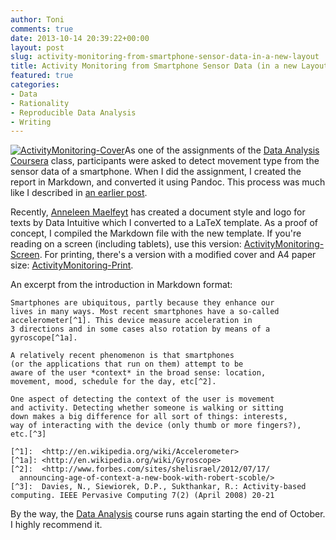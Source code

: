 ```yaml
---
author: Toni
comments: true
date: 2013-10-14 20:39:22+00:00
layout: post
slug: activity-monitoring-from-smartphone-sensor-data-in-a-new-layout
title: Activity Monitoring from Smartphone Sensor Data (in a new Layout)
featured: true
categories:
- Data
- Rationality
- Reproducible Data Analysis
- Writing
---
```


[![ActivityMonitoring-Cover](http://www.data-intuitive.com/wp-content/uploads/2013/10/ActivityMonitoring-Cover-231x300.png)](http://www.data-intuitive.com/wp-content/uploads/2013/10/ActivityMonitoring-Screen.pdf)As one of the assignments of the [Data Analysis Coursera](https://www.coursera.org/course/dataanalysis) class, participants were asked to detect movement type from the sensor data of a smartphone. When I did the assignment, I created the report in Markdown, and converted it using Pandoc. This process was much like I described in [an earlier post](http://www.data-intuitive.com/2013/06/writing-workflow-markdown-pandoc-latex-and-the-likes/).

Recently, [Anneleen Maelfeyt](http://www.anneleenmaelfeyt.be/) has created a document style and logo for texts by Data Intuitive which I converted to a LaTeX template. As a proof of concept, I compiled the Markdown file with the new template. If you're reading on a screen (including tablets), use this version: [ActivityMonitoring-Screen](http://www.data-intuitive.com/wp-content/uploads/2013/10/ActivityMonitoring-Screen.pdf). For printing, there's a version with a modified cover and A4 paper size: [ActivityMonitoring-Print](http://www.data-intuitive.com/wp-content/uploads/2013/10/ActivityMonitoring-Print.pdf).

An excerpt from the introduction in Markdown format:

```
Smartphones are ubiquitous, partly because they enhance our 
lives in many ways. Most recent smartphones have a so-called 
accelerometer[^1]. This device measure acceleration in 
3 directions and in some cases also rotation by means of a 
gyroscope[^1a].

A relatively recent phenomenon is that smartphones 
(or the applications that run on them) attempt to be 
aware of the user *context* in the broad sense: location, 
movement, mood, schedule for the day, etc[^2].

One aspect of detecting the context of the user is movement 
and activity. Detecting whether someone is walking or sitting 
down makes a big difference for all sort of things: interests, 
way of interacting with the device (only thumb or more fingers?),
etc.[^3]

[^1]:  <http://en.wikipedia.org/wiki/Accelerometer>
[^1a]: <http://en.wikipedia.org/wiki/Gyroscope>
[^2]:  <http://www.forbes.com/sites/shelisrael/2012/07/17/
  announcing-age-of-context-a-new-book-with-robert-scoble/>
[^3]:  Davies, N., Siewiorek, D.P., Sukthankar, R.: Activity-based
computing. IEEE Pervasive Computing 7(2) (April 2008) 20-21
```



By the way, the [Data Analysis](https://www.coursera.org/course/dataanalysis) course runs again starting the end of October. I highly recommend it.
